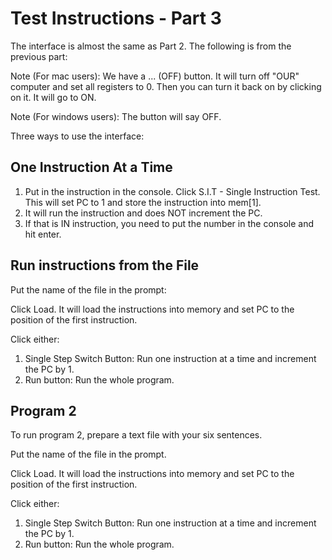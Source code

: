 # Test Instructions - Part 3

The interface is almost the same as Part 2. The following is from the previous part:

Note (For mac users): We have a ... (OFF) button. It will turn off "OUR" computer and set all registers to 0. Then you can turn it back on by clicking on it. It will go to ON. 

Note (For windows users): The button will say OFF. 

Three ways to use the interface:

## One Instruction At a Time

1. Put in the instruction in the console. Click S.I.T - Single Instruction Test. This will set PC to 1 and store the instruction into mem[1].
2. It will run the instruction and does NOT increment the PC. 
3. If that is IN instruction, you need to put the number in the console and hit enter. 

## Run instructions from the File

Put the name of the file in the prompt:

Click Load. It will load the instructions into memory and set PC to the position of the first instruction. 

Click either: 

1. Single Step Switch Button: Run one instruction at a time and increment the PC by 1. 
2. Run button: Run the whole program. 

## Program 2

To run program 2, prepare a text file with your six sentences. 

Put the name of the file in the prompt. 

Click Load. It will load the instructions into memory and set PC to the position of the first instruction. 

Click either: 

1. Single Step Switch Button: Run one instruction at a time and increment the PC by 1. 
2. Run button: Run the whole program. 



